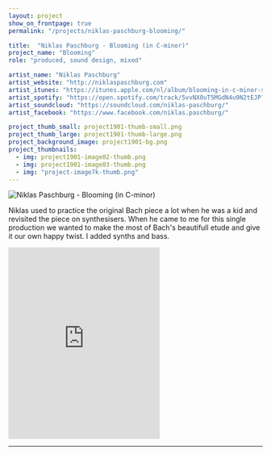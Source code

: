 ```yaml
---
layout: project
show_on_frontpage: true
permalink: "/projects/niklas-paschburg-blooming/"

title:  "Niklas Paschburg - Blooming (in C-minor)"
project_name: "Blooming"
role: "produced, sound design, mixed"

artist_name: "Niklas Paschburg"
artist_website: "http://niklaspaschburg.com"
artist_itunes: "https://itunes.apple.com/nl/album/blooming-in-c-minor-single/1453171282?l=en"
artist_spotify: "https://open.spotify.com/track/5vvNX0uT5MGdN4u9N2tEJP?si=ARkQ6Nk-TveNSaxnY-BOQQ"
artist_soundcloud: "https://soundcloud.com/niklas-paschburg/"
artist_facebook: "https://www.facebook.com/niklas.paschburg/"

project_thumb_small: project1901-thumb-small.png
project_thumb_large: project1901-thumb-large.png
project_background_image: project1901-bg.png
project_thumbnails:
  - img: project1901-image02-thumb.png
  - img: project1901-image03-thumb.png
  - img: "project-image7k-thumb.png"
---
```


![Niklas Paschburg - Blooming (in C-minor)](../../img/project1901-image01.png)

Niklas used to practice the original Bach piece a lot when he was a kid and revisited the piece on synthesisers. When he came to me for this single production we wanted to make the most of Bach's beautifull etude and give it our own happy twist. I added synths and bass.

<iframe src="https://open.spotify.com/embed/track/5vvNX0uT5MGdN4u9N2tEJP" width="300" height="380" frameborder="0" allowtransparency="true" allow="encrypted-media"></iframe>

---
